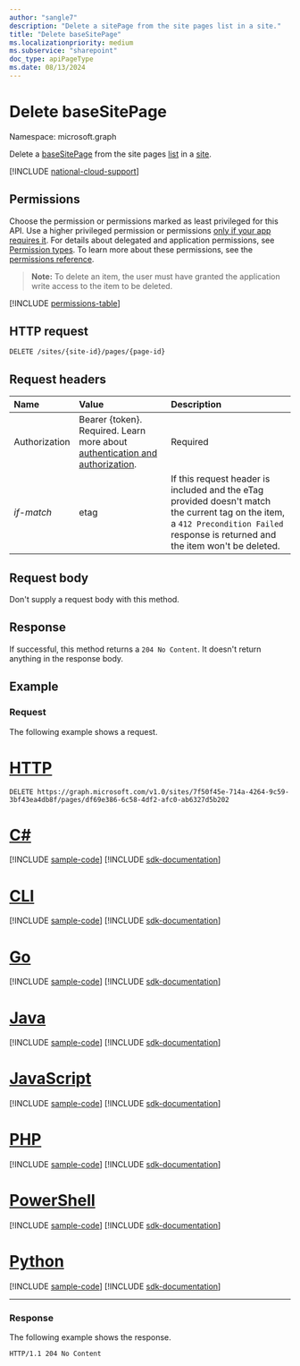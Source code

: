 ```yaml
---
author: "sangle7"
description: "Delete a sitePage from the site pages list in a site."
title: "Delete baseSitePage"
ms.localizationpriority: medium
ms.subservice: "sharepoint"
doc_type: apiPageType
ms.date: 08/13/2024
---
```

# Delete baseSitePage

Namespace: microsoft.graph

Delete a [baseSitePage][] from the site pages [list][] in a [site][].

[baseSitePage]: ../resources/basesitepage.md
[list]: ../resources/list.md
[site]: ../resources/site.md

[!INCLUDE [national-cloud-support](../../includes/all-clouds.md)]

## Permissions

Choose the permission or permissions marked as least privileged for this API. Use a higher privileged permission or permissions [only if your app requires it](/graph/permissions-overview#best-practices-for-using-microsoft-graph-permissions). For details about delegated and application permissions, see [Permission types](/graph/permissions-overview#permission-types). To learn more about these permissions, see the [permissions reference](/graph/permissions-reference).

>**Note:** To delete an item, the user must have granted the application write access to the item to be deleted.

<!-- { "blockType": "permissions", "name": "basesitepage_delete" } -->
[!INCLUDE [permissions-table](../includes/permissions/basesitepage-delete-permissions.md)]

## HTTP request

<!-- { "blockType": "ignored" } -->

```http
DELETE /sites/{site-id}/pages/{page-id}
```

## Request headers

| Name       | Value | Description
|:-----------|:------|:--------------------------------------------------------
|Authorization|Bearer {token}. Required. Learn more about [authentication and authorization](/graph/auth/auth-concepts).| Required|
| _if-match_ | etag  | If this request header is included and the eTag provided doesn't match the current tag on the item, a `412 Precondition Failed` response is returned and the item won't be deleted.

## Request body

Don't supply a request body with this method.

## Response

If successful, this method returns a `204 No Content`. It doesn't return anything in the response body.

## Example

### Request

The following example shows a request.

# [HTTP](#tab/http)
<!-- { "blockType": "request", "name": "delete-page", "scopes": "files.readwrite sites.readwrite.all" } -->
```http
DELETE https://graph.microsoft.com/v1.0/sites/7f50f45e-714a-4264-9c59-3bf43ea4db8f/pages/df69e386-6c58-4df2-afc0-ab6327d5b202
```

# [C#](#tab/csharp)
[!INCLUDE [sample-code](../includes/snippets/csharp/delete-page-csharp-snippets.md)]
[!INCLUDE [sdk-documentation](../includes/snippets/snippets-sdk-documentation-link.md)]

# [CLI](#tab/cli)
[!INCLUDE [sample-code](../includes/snippets/cli/delete-page-cli-snippets.md)]
[!INCLUDE [sdk-documentation](../includes/snippets/snippets-sdk-documentation-link.md)]

# [Go](#tab/go)
[!INCLUDE [sample-code](../includes/snippets/go/delete-page-go-snippets.md)]
[!INCLUDE [sdk-documentation](../includes/snippets/snippets-sdk-documentation-link.md)]

# [Java](#tab/java)
[!INCLUDE [sample-code](../includes/snippets/java/delete-page-java-snippets.md)]
[!INCLUDE [sdk-documentation](../includes/snippets/snippets-sdk-documentation-link.md)]

# [JavaScript](#tab/javascript)
[!INCLUDE [sample-code](../includes/snippets/javascript/delete-page-javascript-snippets.md)]
[!INCLUDE [sdk-documentation](../includes/snippets/snippets-sdk-documentation-link.md)]

# [PHP](#tab/php)
[!INCLUDE [sample-code](../includes/snippets/php/delete-page-php-snippets.md)]
[!INCLUDE [sdk-documentation](../includes/snippets/snippets-sdk-documentation-link.md)]

# [PowerShell](#tab/powershell)
[!INCLUDE [sample-code](../includes/snippets/powershell/delete-page-powershell-snippets.md)]
[!INCLUDE [sdk-documentation](../includes/snippets/snippets-sdk-documentation-link.md)]

# [Python](#tab/python)
[!INCLUDE [sample-code](../includes/snippets/python/delete-page-python-snippets.md)]
[!INCLUDE [sdk-documentation](../includes/snippets/snippets-sdk-documentation-link.md)]

---

### Response

The following example shows the response.

<!-- { "blockType": "response" } -->

```http
HTTP/1.1 204 No Content
```

<!--
{
  "type": "#page.annotation",
  "description": "Delete a page in the SitePages list in a site.",
  "keywords": "",
  "section": "documentation",
  "tocPath": "Pages/Delete",
  "suppressions": []
}
-->
